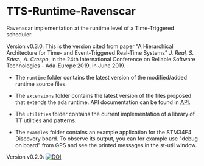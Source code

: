 # TTS-Runtime-Ravenscar
Ravenscar implementation at the runtime level of a Time-Triggered scheduler.

Version v0.3.0.
This is the version cited from paper "A Hierarchical Architecture for Time- and Event-Triggered Real-Time Systems"
_J. Real, S. Sáez., A. Crespo_, in the 24th International Conference on Reliable Software Technologies - Ada-Europe 2019, in June 2019.

 - The `runtime` folder contains the latest version of the modified/added runtime source files.

 - The `extensions` folder contains the latest version of the files proposed that extends the ada runtime. API documentation can be found in [API](doc/API.md).

 - The `utilities` folder contains the current implementation of a library of TT utilities and patterns.

 - The `examples` folder contains an example application for the STM34F4 Discovery board. To observe its output, you can for example use "debug on board" from GPS and see the printed messages in the st-util window.


Version v0.2.0: <a href="https://doi.org/10.5281/zenodo.1206197"><img src="https://zenodo.org/badge/DOI/10.5281/zenodo.1206197.svg" alt="DOI"></a>

